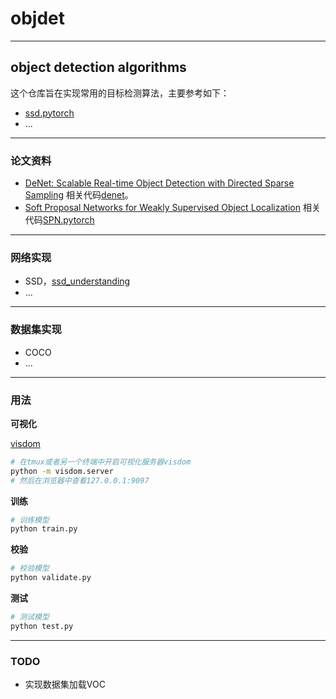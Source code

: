 # objdet

---
## object detection algorithms

这个仓库旨在实现常用的目标检测算法，主要参考如下：
- [ssd.pytorch](https://github.com/amdegroot/ssd.pytorch)
- ...

---
### 论文资料

- [DeNet: Scalable Real-time Object Detection with Directed Sparse Sampling](https://arxiv.org/abs/1703.10295) 相关代码[denet](https://github.com/lachlants/denet)。
- [Soft Proposal Networks for Weakly Supervised Object Localization](https://arxiv.org/pdf/1709.01829.pdf) 相关代码[SPN.pytorch](https://github.com/yeezhu/SPN.pytorch)

---
### 网络实现

- SSD，[ssd_understanding](doc/ssd_understanding.md)
- ...

---
### 数据集实现

- COCO
- ...

---
### 用法

**可视化**

[visdom](https://github.com/facebookresearch/visdom)

```bash
# 在tmux或者另一个终端中开启可视化服务器visdom
python -m visdom.server
# 然后在浏览器中查看127.0.0.1:9097
```

**训练**
```bash
# 训练模型
python train.py
```

**校验**
```bash
# 校验模型
python validate.py
```

**测试**
```bash
# 测试模型
python test.py
```

---
### TODO

- 实现数据集加载VOC

